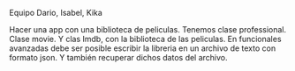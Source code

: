 Equipo Dario, Isabel, Kika

Hacer una app con una biblioteca de peliculas. Tenemos clase professional. 
Clase movie.
Y clas Imdb, con la biblioteca de las peliculas.
En funcionales avanzadas debe ser posible escribir la libreria en
un archivo de texto con formato json. Y también recuperar dichos datos del archivo.
